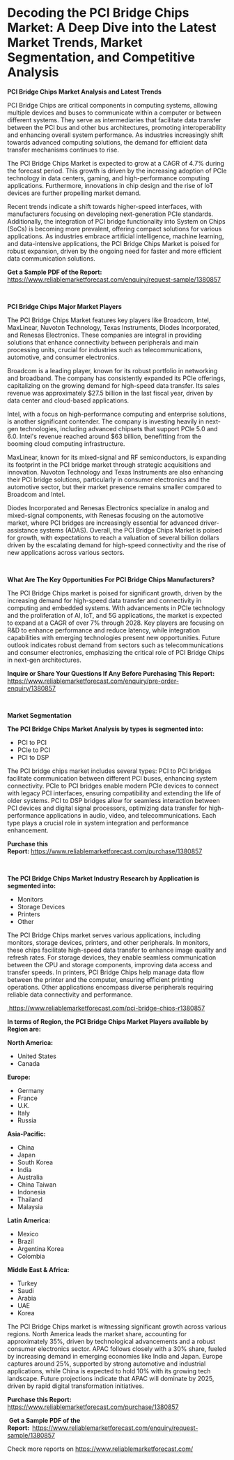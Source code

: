 <p><h1>Decoding the PCI Bridge Chips Market: A Deep Dive into the Latest Market Trends, Market Segmentation, and Competitive Analysis</h1></p><p><strong>PCI Bridge Chips Market Analysis and Latest Trends</strong></p>
<p><p>PCI Bridge Chips are critical components in computing systems, allowing multiple devices and buses to communicate within a computer or between different systems. They serve as intermediaries that facilitate data transfer between the PCI bus and other bus architectures, promoting interoperability and enhancing overall system performance. As industries increasingly shift towards advanced computing solutions, the demand for efficient data transfer mechanisms continues to rise.</p><p>The PCI Bridge Chips Market is expected to grow at a CAGR of 4.7% during the forecast period. This growth is driven by the increasing adoption of PCIe technology in data centers, gaming, and high-performance computing applications. Furthermore, innovations in chip design and the rise of IoT devices are further propelling market demand.</p><p>Recent trends indicate a shift towards higher-speed interfaces, with manufacturers focusing on developing next-generation PCIe standards. Additionally, the integration of PCI bridge functionality into System on Chips (SoCs) is becoming more prevalent, offering compact solutions for various applications. As industries embrace artificial intelligence, machine learning, and data-intensive applications, the PCI Bridge Chips Market is poised for robust expansion, driven by the ongoing need for faster and more efficient data communication solutions.</p></p>
<p><strong>Get a Sample PDF of the Report:&nbsp;</strong> <a href="https://www.reliablemarketforecast.com/enquiry/request-sample/1380857?utm_campaign=2470&utm_medium=2&utm_source=Github&utm_content=ia&utm_term=12022025&utm_id=pci-bridge-chips">https://www.reliablemarketforecast.com/enquiry/request-sample/1380857</a></p>
<p>&nbsp;</p>
<p><strong>PCI Bridge Chips Major Market Players</strong></p>
<p><p>The PCI Bridge Chips Market features key players like Broadcom, Intel, MaxLinear, Nuvoton Technology, Texas Instruments, Diodes Incorporated, and Renesas Electronics. These companies are integral in providing solutions that enhance connectivity between peripherals and main processing units, crucial for industries such as telecommunications, automotive, and consumer electronics.</p><p>Broadcom is a leading player, known for its robust portfolio in networking and broadband. The company has consistently expanded its PCIe offerings, capitalizing on the growing demand for high-speed data transfer. Its sales revenue was approximately $27.5 billion in the last fiscal year, driven by data center and cloud-based applications.</p><p>Intel, with a focus on high-performance computing and enterprise solutions, is another significant contender. The company is investing heavily in next-gen technologies, including advanced chipsets that support PCIe 5.0 and 6.0. Intel's revenue reached around $63 billion, benefitting from the booming cloud computing infrastructure.</p><p>MaxLinear, known for its mixed-signal and RF semiconductors, is expanding its footprint in the PCI bridge market through strategic acquisitions and innovation. Nuvoton Technology and Texas Instruments are also enhancing their PCI bridge solutions, particularly in consumer electronics and the automotive sector, but their market presence remains smaller compared to Broadcom and Intel.</p><p>Diodes Incorporated and Renesas Electronics specialize in analog and mixed-signal components, with Renesas focusing on the automotive market, where PCI bridges are increasingly essential for advanced driver-assistance systems (ADAS). Overall, the PCI Bridge Chips Market is poised for growth, with expectations to reach a valuation of several billion dollars driven by the escalating demand for high-speed connectivity and the rise of new applications across various sectors.</p></p>
<p>&nbsp;</p>
<p><strong>What Are The Key Opportunities For PCI Bridge Chips Manufacturers?</strong></p>
<p><p>The PCI Bridge Chips market is poised for significant growth, driven by the increasing demand for high-speed data transfer and connectivity in computing and embedded systems. With advancements in PCIe technology and the proliferation of AI, IoT, and 5G applications, the market is expected to expand at a CAGR of over 7% through 2028. Key players are focusing on R&D to enhance performance and reduce latency, while integration capabilities with emerging technologies present new opportunities. Future outlook indicates robust demand from sectors such as telecommunications and consumer electronics, emphasizing the critical role of PCI Bridge Chips in next-gen architectures.</p></p>
<p><strong>Inquire or Share Your Questions If Any Before Purchasing This Report:</strong> <a href="https://www.reliablemarketforecast.com/enquiry/pre-order-enquiry/1380857?utm_campaign=2470&utm_medium=2&utm_source=Github&utm_content=ia&utm_term=12022025&utm_id=pci-bridge-chips">https://www.reliablemarketforecast.com/enquiry/pre-order-enquiry/1380857</a></p>
<p>&nbsp;</p>
<p><strong>Market Segmentation</strong></p>
<p><strong>The PCI Bridge Chips Market Analysis by types is segmented into:</strong></p>
<p><ul><li>PCI to PCI</li><li>PCIe to PCI</li><li>PCI to DSP</li></ul></p>
<p><p>The PCI bridge chips market includes several types: PCI to PCI bridges facilitate communication between different PCI buses, enhancing system connectivity. PCIe to PCI bridges enable modern PCIe devices to connect with legacy PCI interfaces, ensuring compatibility and extending the life of older systems. PCI to DSP bridges allow for seamless interaction between PCI devices and digital signal processors, optimizing data transfer for high-performance applications in audio, video, and telecommunications. Each type plays a crucial role in system integration and performance enhancement.</p></p>
<p><strong>Purchase this Report:&nbsp;</strong><a href="https://www.reliablemarketforecast.com/purchase/1380857?utm_campaign=2470&utm_medium=2&utm_source=Github&utm_content=ia&utm_term=12022025&utm_id=pci-bridge-chips">https://www.reliablemarketforecast.com/purchase/1380857</a></p>
<p>&nbsp;</p>
<p><strong>The PCI Bridge Chips Market Industry Research by Application is segmented into:</strong></p>
<p><ul><li>Monitors</li><li>Storage Devices</li><li>Printers</li><li>Other</li></ul></p>
<p><p>The PCI Bridge Chips market serves various applications, including monitors, storage devices, printers, and other peripherals. In monitors, these chips facilitate high-speed data transfer to enhance image quality and refresh rates. For storage devices, they enable seamless communication between the CPU and storage components, improving data access and transfer speeds. In printers, PCI Bridge Chips help manage data flow between the printer and the computer, ensuring efficient printing operations. Other applications encompass diverse peripherals requiring reliable data connectivity and performance.</p></p>
<p><a href="https://www.reliablemarketforecast.com/pci-bridge-chips-r1380857?utm_campaign=2470&utm_medium=2&utm_source=Github&utm_content=ia&utm_term=12022025&utm_id=pci-bridge-chips">&nbsp;https://www.reliablemarketforecast.com/pci-bridge-chips-r1380857</a></p>
<p><strong>In terms of Region, the PCI Bridge Chips Market Players available by Region are:</strong></p>
<p>
    <p> <strong> North America: </strong>
        <ul>
            <li>United States</li>
            <li>Canada</li>
        </ul>
        </p> 
    <p> <strong> Europe: </strong>
        <ul>
            <li>Germany</li>
            <li>France</li>
            <li>U.K.</li>
            <li>Italy</li>
            <li>Russia</li>
        </ul>
        </p> 
    <p> <strong> Asia-Pacific: </strong>
        <ul>
            <li>China</li>
            <li>Japan</li>
            <li>South Korea</li>
            <li>India</li>
            <li>Australia</li>
            <li>China Taiwan</li>
            <li>Indonesia</li>
            <li>Thailand</li>
            <li>Malaysia</li>
        </ul>
        </p> 
    <p> <strong> Latin America: </strong>
        <ul>
            <li>Mexico</li>
            <li>Brazil</li>
            <li>Argentina Korea</li>
            <li>Colombia</li>
        </ul>
        </p> 
    <p> <strong> Middle East & Africa: </strong>
        <ul>
            <li>Turkey</li>
            <li>Saudi</li>
            <li>Arabia</li>
            <li>UAE</li>
            <li>Korea</li>
        </ul>
    </p>
    </p>
<p><p>The PCI Bridge Chips market is witnessing significant growth across various regions. North America leads the market share, accounting for approximately 35%, driven by technological advancements and a robust consumer electronics sector. APAC follows closely with a 30% share, fueled by increasing demand in emerging economies like India and Japan. Europe captures around 25%, supported by strong automotive and industrial applications, while China is expected to hold 10% with its growing tech landscape. Future projections indicate that APAC will dominate by 2025, driven by rapid digital transformation initiatives.</p></p>
<p><strong>Purchase this Report: </strong><a href="https://www.reliablemarketforecast.com/purchase/1380857?utm_campaign=2470&utm_medium=2&utm_source=Github&utm_content=ia&utm_term=12022025&utm_id=pci-bridge-chips">https://www.reliablemarketforecast.com/purchase/1380857</a></p>
<p>&nbsp;<strong>Get a Sample PDF of the Report:&nbsp;&nbsp;</strong><a href="https://www.reliablemarketforecast.com/enquiry/request-sample/1380857?utm_campaign=2470&utm_medium=2&utm_source=Github&utm_content=ia&utm_term=12022025&utm_id=pci-bridge-chips">https://www.reliablemarketforecast.com/enquiry/request-sample/1380857</a></p>
<p><strong></strong></p>
<p>Check more reports on <a href="https://www.reliablemarketforecast.com/?utm_campaign=2470&utm_medium=2&utm_source=Github&utm_content=ia&utm_term=12022025&utm_id=pci-bridge-chips">https://www.reliablemarketforecast.com/</a></p>